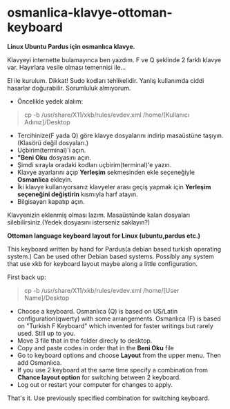 # osmanlica-klavye-ottoman-keyboard

**Linux Ubuntu Pardus için osmanlıca klavye.** 

Klavyeyi internette bulamayınca ben yazdım. F ve Q şeklinde 2 farklı klavye var.
Hayırlara vesile olması temennisi ile...

El ile kurulum.
Dikkat! Sudo kodları tehlikelidir. Yanlış kullanımda ciddi hasarlar doğurabilir. Sorumluluk almıyorum.

* Öncelikle yedek alalım:
> cp -b /usr/share/X11/xkb/rules/evdev.xml /home/[Kullanıcı Adınız]/Desktop

* Tercihinize(F yada Q) göre klavye dosyalarını indirip masaüstüne taşıyın.(Klasörü değil dosyaları.)
* Uçbirim(terminal)'i açın.
* **"Beni Oku** dosyasını açın.
* Şimdi sırayla oradaki kodları uçbirim(terminal)'e yazın.
* Klavye ayarlarını açıp **Yerleşim** sekmesinden ekle seçeneğiyle **Osmanlica** ekleyin.
* İki klavye kullanıyorsanız klavyeler arası geçiş yapmak için **Yerleşim seçeneğini değiştirin** kısmıyla harf atayın.
* Bilgisayarı kapatıp açın.

Klavyenizin eklenmiş olması lazım. Masaüstünde kalan dosyaları silebilirsiniz.(Yedek dosyasını isterseniz saklayın?)

**Ottoman language keyboard layout for Linux (ubuntu,pardus etc.)**

This keyboard written by hand for Pardus(a debian based turkish operating system.)
Can be used other Debian based systems. Possibly any system that use xkb for keyboard layout maybe along a little configuration.

First back up:
> cp -b /usr/share/X11/xkb/rules/evdev.xml /home/[User Name]/Desktop

* Choose a keyboard. Osmanlıca (Q) is based on US/Latin configuration(qwerty) with some arrangements. Osmanlıca (F) is based on "Turkish F Keyboard" which invented for faster writings but rarely used. Still up to you.
* Move 3 file that in the folder direcly to desktop.
* Copy and paste codes in order that in the **Beni Oku** file
* Go to keyboard options and choose **Layout** from the upper menu. Then add Osmanlıca.
* If you use 2 keyboard at the same time specify a combination from **Chance layout option** for switching between 2 keyboard.
* Log out or restart your computer for changes to apply.

That's it. Use previously specified combination for switching keyboard.
